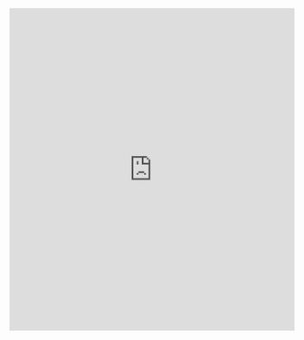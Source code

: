 <p><iframe allowfullscreen width="100%" height="569" class="google-slides-iframe" frameborder="0" scrolling="no" src="https://docs.google.com/presentation/d/e/2PACX-1vRS2zx5CnHkTUOdEuOKY8sOb-lswQMPy7NgDO8Ox1rHmZMdzFL9938pBgwvgG5RK13w6kYyLnors64U/embed?start=false&amp;loop=false&amp;delayms=3000"></iframe></p>